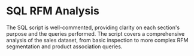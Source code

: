 # SQL RFM Analysis
The SQL script is well-commented, providing clarity on each section's purpose and the queries performed. The script covers a comprehensive analysis of the sales dataset, from basic inspection to more complex RFM segmentation and product association queries.



